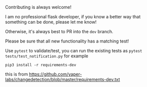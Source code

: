 Contributing is always welcome!

I am no professional flask developer, if you know a better way that something can be done, please let me know!

Otherwise, it's always best to PR into the `dev` branch.

Please be sure that all new functionality has a matching test!

Use `pytest` to validate/test, you can run the existing tests as `pytest tests/test_notification.py` for example

```
pip3 install -r requirements-dev
```

this is from https://github.com/yaper-labs/changedetection/blob/master/requirements-dev.txt
